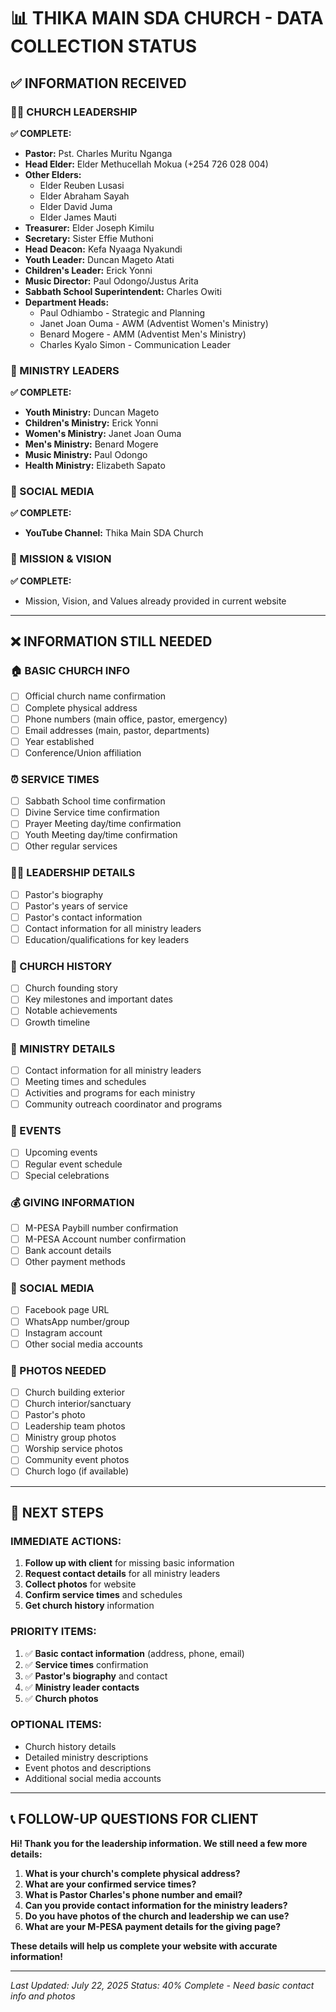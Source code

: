 # 📊 THIKA MAIN SDA CHURCH - DATA COLLECTION STATUS

## ✅ INFORMATION RECEIVED

### 👨‍💼 CHURCH LEADERSHIP
**✅ COMPLETE:**
- **Pastor:** Pst. Charles Muritu Nganga
- **Head Elder:** Elder Methucellah Mokua (+254 726 028 004)
- **Other Elders:** 
  - Elder Reuben Lusasi
  - Elder Abraham Sayah
  - Elder David Juma
  - Elder James Mauti
- **Treasurer:** Elder Joseph Kimilu
- **Secretary:** Sister Effie Muthoni
- **Head Deacon:** Kefa Nyaaga Nyakundi
- **Youth Leader:** Duncan Mageto Atati
- **Children's Leader:** Erick Yonni
- **Music Director:** Paul Odongo/Justus Arita
- **Sabbath School Superintendent:** Charles Owiti
- **Department Heads:**
  - Paul Odhiambo - Strategic and Planning
  - Janet Joan Ouma - AWM (Adventist Women's Ministry)
  - Benard Mogere - AMM (Adventist Men's Ministry)
  - Charles Kyalo Simon - Communication Leader

### 🤝 MINISTRY LEADERS
**✅ COMPLETE:**
- **Youth Ministry:** Duncan Mageto
- **Children's Ministry:** Erick Yonni
- **Women's Ministry:** Janet Joan Ouma
- **Men's Ministry:** Benard Mogere
- **Music Ministry:** Paul Odongo
- **Health Ministry:** Elizabeth Sapato

### 📱 SOCIAL MEDIA
**✅ COMPLETE:**
- **YouTube Channel:** Thika Main SDA Church

### 📖 MISSION & VISION
**✅ COMPLETE:**
- Mission, Vision, and Values already provided in current website

---

## ❌ INFORMATION STILL NEEDED

### 🏠 BASIC CHURCH INFO
- [ ] Official church name confirmation
- [ ] Complete physical address
- [ ] Phone numbers (main office, pastor, emergency)
- [ ] Email addresses (main, pastor, departments)
- [ ] Year established
- [ ] Conference/Union affiliation

### ⏰ SERVICE TIMES
- [ ] Sabbath School time confirmation
- [ ] Divine Service time confirmation
- [ ] Prayer Meeting day/time confirmation
- [ ] Youth Meeting day/time confirmation
- [ ] Other regular services

### 👨‍💼 LEADERSHIP DETAILS
- [ ] Pastor's biography
- [ ] Pastor's years of service
- [ ] Pastor's contact information
- [ ] Contact information for all ministry leaders
- [ ] Education/qualifications for key leaders

### 📖 CHURCH HISTORY
- [ ] Church founding story
- [ ] Key milestones and important dates
- [ ] Notable achievements
- [ ] Growth timeline

### 🤝 MINISTRY DETAILS
- [ ] Contact information for all ministry leaders
- [ ] Meeting times and schedules
- [ ] Activities and programs for each ministry
- [ ] Community outreach coordinator and programs

### 📅 EVENTS
- [ ] Upcoming events
- [ ] Regular event schedule
- [ ] Special celebrations

### 💰 GIVING INFORMATION
- [ ] M-PESA Paybill number confirmation
- [ ] M-PESA Account number confirmation
- [ ] Bank account details
- [ ] Other payment methods

### 📱 SOCIAL MEDIA
- [ ] Facebook page URL
- [ ] WhatsApp number/group
- [ ] Instagram account
- [ ] Other social media accounts

### 📸 PHOTOS NEEDED
- [ ] Church building exterior
- [ ] Church interior/sanctuary
- [ ] Pastor's photo
- [ ] Leadership team photos
- [ ] Ministry group photos
- [ ] Worship service photos
- [ ] Community event photos
- [ ] Church logo (if available)

---

## 🎯 NEXT STEPS

### IMMEDIATE ACTIONS:
1. **Follow up with client** for missing basic information
2. **Request contact details** for all ministry leaders
3. **Collect photos** for website
4. **Confirm service times** and schedules
5. **Get church history** information

### PRIORITY ITEMS:
1. ✅ **Basic contact information** (address, phone, email)
2. ✅ **Service times** confirmation
3. ✅ **Pastor's biography** and contact
4. ✅ **Ministry leader contacts**
5. ✅ **Church photos**

### OPTIONAL ITEMS:
- Church history details
- Detailed ministry descriptions
- Event photos and descriptions
- Additional social media accounts

---

## 📞 FOLLOW-UP QUESTIONS FOR CLIENT

**Hi! Thank you for the leadership information. We still need a few more details:**

1. **What is your church's complete physical address?**
2. **What are your confirmed service times?**
3. **What is Pastor Charles's phone number and email?**
4. **Can you provide contact information for the ministry leaders?**
5. **Do you have photos of the church and leadership we can use?**
6. **What are your M-PESA payment details for the giving page?**

**These details will help us complete your website with accurate information!**

---

*Last Updated: July 22, 2025*
*Status: 40% Complete - Need basic contact info and photos*
